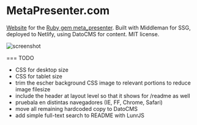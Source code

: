 # MetaPresenter.com

[Website](https://metapresenter.com) for the [Ruby gem meta_presenter](https://github.com/szTheory/meta_presenter). Built with Middleman for SSG, deployed to Netlify, using DatoCMS for content. MIT license.

![screenshot](https://user-images.githubusercontent.com/28652/50430935-fe87b780-0894-11e9-86a6-b3fda43abbad.jpeg)

=== TODO
* CSS for desktop size
* CSS for tablet size
* trim the escher background CSS image to relevant portions to reduce image filesize
* include the header at layout level so that it shows for /readme as well
* pruebala en distintas navegadores (IE, FF, Chrome, Safari)
* move all remaining hardcoded copy to DatoCMS
* add simple full-text search to README with LunrJS